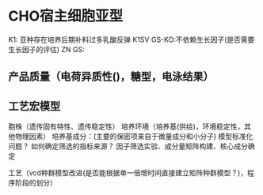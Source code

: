 # CHO宿主细胞亚型
K1: 亚种存在培养后期补料过多乳酸反弹
K1SV GS-KO:不依赖生长因子(是否需要生长因子的评估)
ZN GS:


## 产品质量（电荷异质性()，糖型，电泳结果）


## 工艺宏模型
胞株（遗传固有特性、遗传稳定性）
培养环境（培养基(供给)，环境稳定性，其他物理因素）
培养基成分：(主要的保密项来自于微量成分和小分子)
模型标准化问题？
如何确定筛选的指标来源？
因子筛选实验、成分量矩阵构建、核心成分确定

工艺（vcd种群模型改进(是否能根据单一倍增时间直接建立矩阵种群模型？)，程序阶段的划分）